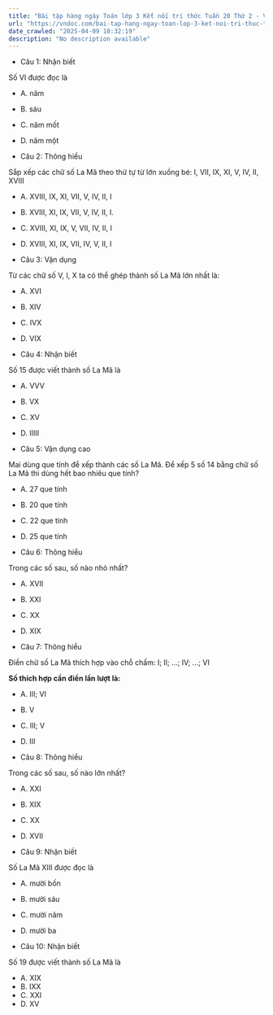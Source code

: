 ```yaml
---
title: "Bài tập hàng ngày Toán lớp 3 Kết nối tri thức Tuần 20 Thứ 2 - VnDoc.com"
url: "https://vndoc.com/bai-tap-hang-ngay-toan-lop-3-ket-noi-tri-thuc-tuan-20-thu-2-335878"
date_crawled: "2025-04-09 10:32:19"
description: "No description available"
---
```


* Câu 1:  Nhận biết

Số VI được đọc là

  * A. năm 
  * B. sáu 
  * C. năm mốt 
  * D. năm một 



* Câu 2:  Thông hiểu

Sắp xếp các chữ số La Mã theo thứ tự từ lớn xuống bé: I, VII, IX, XI, V, IV, II, XVIII

  * A. XVIII, IX, XI, VII, V, IV, II, I 
  * B. XVIII, XI, IX, VII, V, IV, II, I. 
  * C. XVIII, XI, IX, V, VII, IV, II, I 
  * D. XVIII, XI, IX, VII, IV, V, II, I 



* Câu 3:  Vận dụng

Từ các chữ số V, I, X ta có thể ghép thành số La Mã lớn nhất là:

  * A. XVI 
  * B. XIV 
  * C. IVX 
  * D. VIX 



* Câu 4:  Nhận biết

Số 15 được viết thành số La Mã là

  * A. VVV 
  * B. VX 
  * C. XV 
  * D. IIIII 



* Câu 5:  Vận dụng cao

Mai dùng que tính để xếp thành các số La Mã. Để xếp 5 số 14 bằng chữ số La Mã thì dùng hết bao nhiêu que tính?

  * A. 27 que tính 
  * B. 20 que tính 
  * C. 22 que tính 
  * D. 25 que tính 



* Câu 6:  Thông hiểu

Trong các số sau, số nào nhỏ nhất?

  * A. XVII 
  * B. XXI 
  * C. XX 
  * D. XIX 



* Câu 7:  Thông hiểu

Điền chữ số La Mã thích hợp vào chỗ chấm: I; II; ...; IV; ...; VI

**Số thích hợp cần điền lần lượt là:**

  * A. III; VI 
  * B. V 
  * C. III; V 
  * D. III 



* Câu 8:  Thông hiểu

Trong các số sau, số nào lớn nhất?

  * A. XXI 
  * B. XIX 
  * C. XX 
  * D. XVII 



* Câu 9:  Nhận biết

Số La Mã XIII được đọc là

  * A. mười bốn 
  * B. mười sáu 
  * C. mười năm 
  * D. mười ba 



* Câu 10:  Nhận biết

Số 19 được viết thành số La Mã là

  * A. XIX 
  * B. IXX 
  * C. XXI 
  * D. XV 


